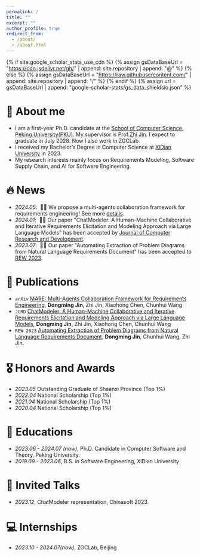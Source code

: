 ```yaml
---
permalink: /
title: ""
excerpt: ""
author_profile: true
redirect_from: 
  - /about/
  - /about.html
---
```


{% if site.google_scholar_stats_use_cdn %}
{% assign gsDataBaseUrl = "https://cdn.jsdelivr.net/gh/" | append: site.repository | append: "@" %}
{% else %}
{% assign gsDataBaseUrl = "https://raw.githubusercontent.com/" | append: site.repository | append: "/" %}
{% endif %}
{% assign url = gsDataBaseUrl | append: "google-scholar-stats/gs_data_shieldsio.json" %}

<span class='anchor' id='about-me'></span>

# 👋 About me
- I am a first-year Ph.D. candidate at the [School of Computer Science](https://cs.pku.edu.cn/), [Peking University(PKU)](https://www.pku.edu.cn/). My supervisor is Prof.[Zhi Jin](https://scholar.google.com.hk/citations?user=ZC7SObAAAAAJ&hl). I expect to graduate in July 2028. Now I also work in ZGCLab.
- I received my Bachelor’s Degree in Computer Science at [XiDian University](https://www.xidian.edu.cn/) in 2023.
- My research interests mainly focus on Requirements Modeling, Software Supply Chain, and AI for Software Engineering.

# 🔥 News
- *2024.05*: &nbsp;🎉🎉 We propose a multi-agents collaboration framework for requirements engineering! See more [details](https://arxiv.org/pdf/2405.03256).
- *2024.01*: &nbsp;🎉🎉 Our paper "ChatModeler: A Human-Machine Collaborative and Iterative Requirements Elicitation and Modeling Approach via Large Language Models" has been accepted by [Journal of Computer Research and Development](https://crad.ict.ac.cn/).
- *2023.07*: &nbsp;🎉🎉 Our paper "Automating Extraction of Problem Diagrams from Natural Language Requirements Document" has been accepted to [REW 2023](https://homepages.uc.edu/~niunn/EnviRE/EnviRE2023.html).

# 📝 Publications 
- ``arXiv`` [MARE: Multi-Agents Collaboration Framework for Requirements Engineering](https://arxiv.org/pdf/2405.03256), **Dongming Jin**, Zhi Jin, Xiaohong Chen, Chunhui Wang
- ``JCRD`` [ChatModeler: A Human-Machine Collaborative and Iterative Requirements Elicitation and Modeling Approach via Large Language Models](https://crad.ict.ac.cn/en/article/doi/10.7544/issn1000-1239.202330746), **Dongming Jin**, Zhi Jin, Xiaohong Chen, Chunhui Wang
- ``REW 2023`` [Automating Extraction of Problem Diagrams from Natural Language Requirements Document](https://ieeexplore.ieee.org/document/10260965), **Dongming Jin**, Chunhui Wang, Zhi Jin.

# 🎖 Honors and Awards
- *2023.05* Outstanding Graduate of Shaanxi Province (Top 1%)
- *2022.04* National Scholarship (Top 1%)
- *2021.04* National Scholarship (Top 1%)
- *2020.04* National Scholarship (Top 1%)


# 📖 Educations
- *2023.06 - 2024.07 (now)*, Ph.D. Candidate in Computer Software and Theory, Peking University. 
- *2019.09 - 2023.06*, B.S. in Software Engineering, XiDian University

# 💬 Invited Talks
- *2023.12*, ChatModeler representation, Chinasoft 2023.

# 💻 Internships
- *2023.10 - 2024.07(now)*, ZGCLab, Beijing